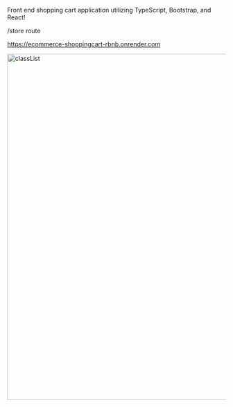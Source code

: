 Front end shopping cart application utilizing TypeScript, Bootstrap, and React!

/store route 

https://ecommerce-shoppingcart-rbnb.onrender.com

<img src="https://github.com/AuroraHusong/TS_shoppingCart/assets/90487267/37a44833-9a36-403f-926e-af900f0d4e6b" alt="classList" width="800" height="800">
